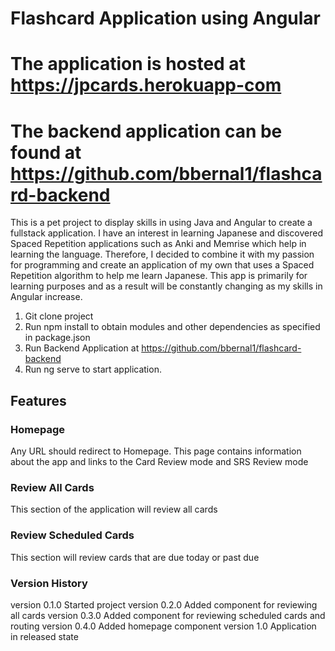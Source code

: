 
# Flashcard Application using Angular
# The application is hosted at https://jpcards.herokuapp-com
# The backend application can be found at https://github.com/bbernal1/flashcard-backend

This is a pet project to display skills in using Java and Angular to create a fullstack application. I have an interest in learning Japanese and discovered Spaced Repetition applications such as Anki and Memrise which help in learning the language. Therefore, I decided to combine it with my passion for programming and create an application of my own that uses a Spaced Repetition algorithm to help me learn Japanese. This app is primarily for learning purposes and as a result will be constantly changing as my skills in Angular increase. 

1. Git clone project
2. Run npm install to obtain modules and other dependencies as specified in package.json
3. Run Backend Application at https://github.com/bbernal1/flashcard-backend
3. Run ng serve to start application.

## Features
### Homepage
Any URL should redirect to Homepage. This page contains information about the app and links to the Card Review mode and SRS Review mode
### Review All Cards
This section of the application will review all cards
### Review Scheduled Cards
This section will review cards that are due today or past due
### Version History
version 0.1.0
Started project
version 0.2.0
Added component for reviewing all cards
version 0.3.0
Added component for reviewing scheduled cards and routing
version 0.4.0
Added homepage component
version 1.0
Application in released state
